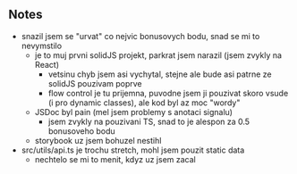 ## Notes

- snazil jsem se "urvat" co nejvic bonusovych bodu, snad se mi to nevymstilo
  - je to muj prvni solidJS projekt, parkrat jsem narazil (jsem zvykly na React)
    - vetsinu chyb jsem asi vychytal, stejne ale bude asi patrne ze solidJS pouzivam poprve
    - flow control je tu prijemna, puvodne jsem ji pouzivat skoro vsude (i pro dynamic classes), ale kod byl az moc "wordy"
  - JSDoc byl pain (mel jsem problemy s anotaci signalu)
    - jsem zvykly na pouzivani TS, snad to je alespon za 0.5 bonusoveho bodu
  - storybook uz jsem bohuzel nestihl
- src/utils/api.ts je trochu stretch, mohl jsem pouzit static data
  - nechtelo se mi to menit, kdyz uz jsem zacal
